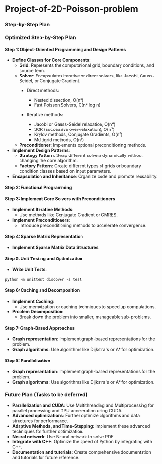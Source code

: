 # Project-of-2D-Poisson-problem

### Step-by-Step Plan

### Optimized Step-by-Step Plan

#### Step 1: Object-Oriented Programming and Design Patterns 
- **Define Classes for Core Components**:
  - **Grid**: Represents the computational grid, boundary conditions, and source term.
  - **Solver**: Encapsulates iterative or direct solvers, like Jacobi, Gauss-Seidel, or Conjugate Gradient.
    - Direct methods:
        - Nested dissection, O(n³)
        - Fast Poisson Solvers, O(n² log n)

    - Iterative methods:
        - Jacobi or Gauss-Seidel relaxation, O(n⁴)
        - SOR (successive over-relaxation), O(n³)
        - Krylov methods, Conjugate Gradients, O(n³)
        - Multigrid methods, O(n²)
  - **Preconditioner**: Implements optional preconditioning methods.
- **Implement Design Patterns**:
  - **Strategy Pattern**: Swap different solvers dynamically without changing the core algorithm.
  - **Factory Pattern**: Create different types of grids or boundary condition classes based on input parameters.
- **Encapsulation and Inheritance**: Organize code and promote reusability.

#### Step 2: Functional Programming 

#### Step 3: Implement Core Solvers with Preconditioners
- **Implement Iterative Methods**:
  - Use methods like Conjugate Gradient or GMRES.
- **Implement Preconditioners**:
  - Introduce preconditioning methods to accelerate convergence.

#### Step 4: Sparse Matrix Representation
- **Implement Sparse Matrix Data Structures**

#### Step 5: Unit Testing and Optimization
- **Write Unit Tests**:

`python -m unittest discover -s test`.


#### Step 6: Caching and Decomposition 
- **Implement Caching**:
  - Use memoization or caching techniques to speed up computations.
- **Problem Decomposition**:
  - Break down the problem into smaller, manageable sub-problems.

#### Step 7: Graph-Based Approaches 
- **Graph representation**: Implement graph-based representations for the problem.
- **Graph algorithms**: Use algorithms like Dijkstra's or A* for optimization.

#### Step 8: Parallelization
- **Graph representation**: Implement graph-based representations for the problem.
- **Graph algorithms**: Use algorithms like Dijkstra's or A* for optimization.

### Future Plan (Tasks to be deferred)
- **Parallelization and CUDA**: Use Multithreading and Multiprocessing for parallel processing and GPU acceleration using CUDA.
- **Advanced optimizations**: Further optimize algorithms and data structures for performance.
- **Adaptive Methods, and Time-Stepping**: Implement these advanced techniques for further optimization.
- **Neural network**: Use Neural network to solve PDE.
- **Integrate with C++**: Optimize the speed of Python by integrating with C++.
- **Documentation and tutorials**: Create comprehensive documentation and tutorials for future reference.


